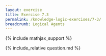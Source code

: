 ```yaml
---
layout: exercise
title: Exercise 7.3
permalink: /knowledge-logic-exercises/7-3/
breadcrumb: Logical Agents
---
```


{% include mathjax_support %}

<div><i class="arrow-up loader" data-chapter="knowledge-logic-exercises" data-exercise="ex_3" data-rating="0"></i></div>
{% include_relative question.md %}
